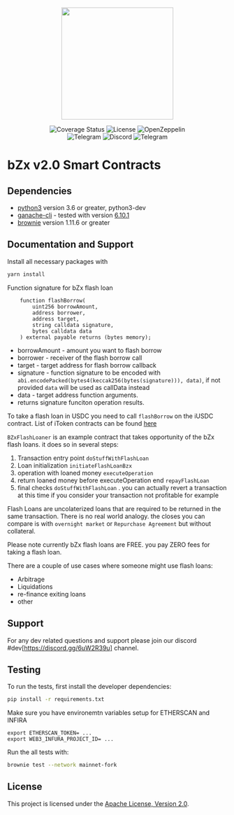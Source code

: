 <br/>
<p align="center"><img src="https://bzx.network/images/logo.svg" width="256" /></p>

<div align="center">

  <a href='' style="text-decoration:none;">
    <img src='https://img.shields.io/coveralls/github/bZxNetwork/contractsV2' alt='Coverage Status' />
  </a>
  <a href='https://github.com/bZxNetwork/contractsV2/blob/master/LICENSE' style="text-decoration:none;">
    <img src='https://img.shields.io/github/license/bZxNetwork/contractsV2' alt='License' />
  </a>
  <a href='https://docs.openzeppelin.com/' style="text-decoration:none;">
    <img src='https://img.shields.io/badge/built%20with-OpenZeppelin-3677FF' alt='OpenZeppelin' />
  </a>
  <br/>
  <a href='https://t.me/b0xNet' style="text-decoration:none;">
    <img src='https://img.shields.io/badge/chat-on%20telegram-9cf.svg?longCache=true' alt='Telegram' />
  </a>
  <a href='https://bzx.network/discord' style="text-decoration:none;">
    <img src='https://img.shields.io/discord/450115178516971531?label=Discord' alt='Discord' />
  </a>
  <a href='https://t.me/b0xNet' style="text-decoration:none;">
    <img src='https://img.shields.io/twitter/follow/bzxHQ?style=social' alt='Telegram' />
  </a>
  
</div>

# bZx v2.0 Smart Contracts

## Dependencies

* [python3](https://www.python.org/downloads/release/python-368/) version 3.6 or greater, python3-dev
* [ganache-cli](https://github.com/trufflesuite/ganache-cli) - tested with version [6.10.1](https://github.com/trufflesuite/ganache-cli/releases/tag/v6.10.1)
* [brownie](https://github.com/eth-brownie/brownie/) version 1.11.6 or greater

## Documentation and Support

Install all necessary packages with
```bash
yarn install
```

Function signature for bZx flash loan
``` 
    function flashBorrow(
        uint256 borrowAmount,
        address borrower,
        address target,
        string calldata signature,
        bytes calldata data
    ) external payable returns (bytes memory);
```

+ borrowAmount - amount you want to flash borrow
+ borrower - receiver of the flash borrow call
+ target - target address for flash borrow callback
+ signature - function signature to be encoded with `abi.encodePacked(bytes4(keccak256(bytes(signature))), data)`, if not provided `data` will be used as callData instead
+ data - target address function arguments.
+ returns signature funciton operation results. 

To take a flash loan in USDC you need to call `flashBorrow` on the iUSDC contract. List of iToken contracts can be found [here](https://bzx.network/itokens)

`BZxFlashLoaner` is an example contract that takes opportunity of the bZx flash loans. it does so in several steps:
1. Transaction entry point `doStuffWithFlashLoan`
2. Loan initialization `initiateFlashLoanBzx`
3. operation with loaned money `executeOperation`
4. return loaned money before executeOperation end `repayFlashLoan`
5. final checks `doStuffWithFlashLoan` . you can actually revert a transaction at this time if you consider your transaction not profitable for example



Flash Loans are uncolaterized loans that are required to be returned in the same transaction. There is no real world analogy. the closes you can compare is with `overnight market` or `Repurchase Agreement` but without collateral.

Please note currently bZx flash loans are FREE. you pay ZERO fees for taking a flash loan. 

There are a couple of use cases where someone might use flash loans:
+ Arbitrage
+ Liquidations
+ re-finance exiting loans
+ other

## Support
For any dev related questions and support please join our discord #dev[https://discord.gg/6uW2R39u] channel.

## Testing

To run the tests, first install the developer dependencies:

```bash
pip install -r requirements.txt
```

Make sure you have environemtn variables setup for ETHERSCAN and INFIRA
```
export ETHERSCAN_TOKEN= ...
export WEB3_INFURA_PROJECT_ID= ...
```

Run the all tests with:

```bash
brownie test --network mainnet-fork
```

## License

This project is licensed under the [Apache License, Version 2.0](LICENSE).
